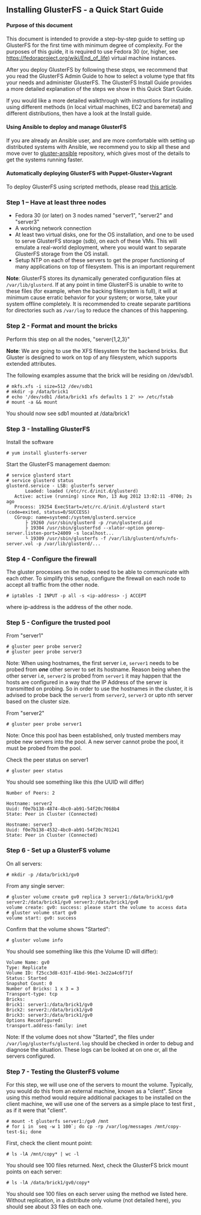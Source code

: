 Installing GlusterFS - a Quick Start Guide
-------

#### Purpose of this document

This document is intended to provide a step-by-step guide to setting up
GlusterFS for the first time with minimum degree of complexity. For the purposes of this guide, it is
required to use Fedora 30 (or, higher, see https://fedoraproject.org/wiki/End_of_life) virtual machine instances.

After you deploy GlusterFS by following these steps,
we recommend that you read the GlusterFS Admin Guide to how to select a volume type that fits your
needs and administer GlusterFS. The GlusterFS Install Guide provides a more detailed explanation
of the steps we show in this Quick Start Guide.

If you would like a more detailed walkthrough with instructions for
installing using different methods (in local virtual machines, EC2 and
baremetal) and different distributions, then have a look at the Install
guide.

#### Using Ansible to deploy and manage GlusterFS

If you are already an Ansible user, and are more comfortable with setting
up distributed systems with Ansible, we recommend you to skip all these and
move over to [gluster-ansible](https://github.com/gluster/gluster-ansible) repository, which gives most of the details to get the systems running faster.

#### Automatically deploying GlusterFS with Puppet-Gluster+Vagrant

To deploy GlusterFS using scripted methods, please read [this
article](https://ttboj.wordpress.com/2014/01/08/automatically-deploying-glusterfs-with-puppet-gluster-vagrant/).

### Step 1 – Have at least three nodes

-   Fedora 30 (or later) on 3 nodes named "server1", "server2" and "server3"
-   A working network connection
-   At least two virtual disks, one for the OS installation, and one to be
    used to serve GlusterFS storage (sdb), on each of these VMs. This will
    emulate a real-world deployment, where you would want to separate
    GlusterFS storage from the OS install.
-   Setup NTP on each of these servers to get the proper functioning of
    many applications on top of filesystem. This is an important requirement


**Note**: GlusterFS stores its dynamically generated configuration files
    at `/var/lib/glusterd`. If at any point in time GlusterFS is unable to
    write to these files (for example, when the backing filesystem is full),
    it will at minimum cause erratic behavior for your system; or worse,
    take your system offline completely. It is recommended to create separate
    partitions for directories such as `/var/log` to reduce the chances of this happening.


### Step 2 - Format and mount the bricks

Perform this step on all the nodes, "server{1,2,3}"

**Note**: We are going to use the XFS filesystem for the backend bricks. But Gluster is designed to work on top of any filesystem, which supports extended attributes.

The following examples assume that the brick will be residing on /dev/sdb1.

```console
# mkfs.xfs -i size=512 /dev/sdb1
# mkdir -p /data/brick1
# echo '/dev/sdb1 /data/brick1 xfs defaults 1 2' >> /etc/fstab
# mount -a && mount
```

You should now see sdb1 mounted at /data/brick1


### Step 3 - Installing GlusterFS

Install the software

```console
# yum install glusterfs-server
```

Start the GlusterFS management daemon:

```console
# service glusterd start
# service glusterd status
glusterd.service - LSB: glusterfs server
       Loaded: loaded (/etc/rc.d/init.d/glusterd)
   Active: active (running) since Mon, 13 Aug 2012 13:02:11 -0700; 2s ago
   Process: 19254 ExecStart=/etc/rc.d/init.d/glusterd start (code=exited, status=0/SUCCESS)
   CGroup: name=systemd:/system/glusterd.service
       ├ 19260 /usr/sbin/glusterd -p /run/glusterd.pid
	   ├ 19304 /usr/sbin/glusterfsd --xlator-option georep-server.listen-port=24009 -s localhost...
	   └ 19309 /usr/sbin/glusterfs -f /var/lib/glusterd/nfs/nfs-server.vol -p /var/lib/glusterd/...
```

        
### Step 4 - Configure the firewall

The gluster processes on the nodes need to be able to communicate with each other.
To simplify this setup, configure the firewall on each node to accept all traffic from the other node.

```console
# iptables -I INPUT -p all -s <ip-address> -j ACCEPT
```

where ip-address is the address of the other node.


### Step 5 - Configure the trusted pool

From "server1"

```console
# gluster peer probe server2
# gluster peer probe server3
```

Note: When using hostnames, the first server i.e, `server1` needs to be probed from
***one*** other server to set its hostname. Reason being when the other server 
i.e, `server2` is probed from `server1` it may happen that the hosts are 
configured in a way that the IP Address of the server is transmitted on probing.
So in order to use the hostnames in the cluster, it is advised to probe back the 
`server1` from `server2`, `server3` or upto nth server based on the cluster size.

From "server2"

```console
# gluster peer probe server1
```

Note: Once this pool has been established, only trusted members may
probe new servers into the pool. A new server cannot probe the pool, it
must be probed from the pool.

Check the peer status on server1

```console
# gluster peer status
```

You should see something like this (the UUID will differ)

```console
Number of Peers: 2

Hostname: server2
Uuid: f0e7b138-4874-4bc0-ab91-54f20c7068b4
State: Peer in Cluster (Connected)

Hostname: server3
Uuid: f0e7b138-4532-4bc0-ab91-54f20c701241
State: Peer in Cluster (Connected)
```

### Step 6 - Set up a GlusterFS volume

On all servers:

```console
# mkdir -p /data/brick1/gv0
```

From any single server:

```console
# gluster volume create gv0 replica 3 server1:/data/brick1/gv0 server2:/data/brick1/gv0 server3:/data/brick1/gv0
volume create: gv0: success: please start the volume to access data
# gluster volume start gv0
volume start: gv0: success
```

Confirm that the volume shows "Started":

```console
# gluster volume info
```

You should see something like this (the Volume ID will differ):

```console
Volume Name: gv0
Type: Replicate
Volume ID: f25cc3d8-631f-41bd-96e1-3e22a4c6f71f
Status: Started
Snapshot Count: 0
Number of Bricks: 1 x 3 = 3
Transport-type: tcp
Bricks:
Brick1: server1:/data/brick1/gv0
Brick2: server2:/data/brick1/gv0
Brick3: server3:/data/brick1/gv0
Options Reconfigured:
transport.address-family: inet
```

Note: If the volume does not show "Started", the files under
`/var/log/glusterfs/glusterd.log` should be checked in order to debug and
diagnose the situation. These logs can be looked at on one or, all the
servers configured.


### Step 7 - Testing the GlusterFS volume

For this step, we will use one of the servers to mount the volume.
Typically, you would do this from an external machine, known as a
"client". Since using this method would require additional packages to
be installed on the client machine, we will use one of the servers as
a simple place to test first , as if it were that "client".

```console
# mount -t glusterfs server1:/gv0 /mnt
# for i in `seq -w 1 100`; do cp -rp /var/log/messages /mnt/copy-test-$i; done
```

First, check the client mount point:

```console
# ls -lA /mnt/copy* | wc -l
```

You should see 100 files returned. Next, check the GlusterFS brick mount
points on each server:

```console
# ls -lA /data/brick1/gv0/copy*
```

You should see 100 files on each server using the method we listed here.
Without replication, in a distribute only volume (not detailed here), you
should see about 33 files on each one.

